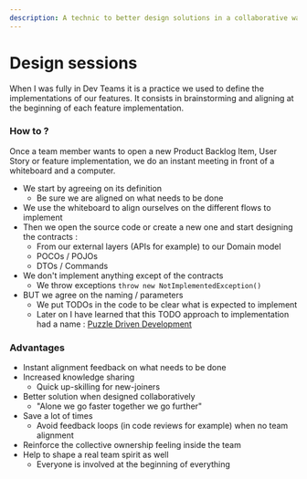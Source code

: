 ```yaml
---
description: A technic to better design solutions in a collaborative way
---
```


# Design sessions

When I was fully in Dev Teams it is a practice we used to define the implementations of our features. It consists in brainstorming and aligning at the beginning of each feature implementation.

### How to ?

Once a team member wants to open a new Product Backlog Item, User Story or feature implementation, we do an instant meeting in front of a whiteboard and a computer.

* We start by agreeing on its definition
  * Be sure we are aligned on what needs to be done
* We use the whiteboard to align ourselves on the different flows to implement
* Then we open the source code or create a new one and start designing the contracts :
  * From our external layers \(APIs for example\) to our Domain model
  * POCOs / POJOs
  * DTOs / Commands
* We don't implement anything except of the contracts
  * We throw exceptions `throw new NotImplementedException()`
* BUT we agree on the naming / parameters
  * We put TODOs in the code to be clear what is expected to implement
  * Later on I have learned that this TODO approach to implementation had a name : [Puzzle Driven Development](https://www.yegor256.com/2010/03/04/pdd.html)



### Advantages

* Instant alignment feedback on what needs to be done
* Increased knowledge sharing
  * Quick up-skilling for new-joiners
* Better solution when designed collaboratively
  * "Alone we go faster together we go further"
* Save a lot of times
  * Avoid feedback loops \(in code reviews for example\) when no team alignment
* Reinforce the collective ownership feeling inside the team
* Help to shape a real team spirit as well
  * Everyone is involved at the beginning of everything

